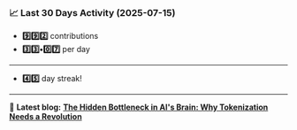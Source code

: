 <!--START_STATS-->
### 📈 Last 30 Days Activity (2025-07-15)  
- **9️⃣9️⃣2️⃣** contributions  
- **3️⃣3️⃣•0️⃣7️⃣** per day
---
- **4️⃣5️⃣** day streak!
---
📝 **Latest blog:** [**The Hidden Bottleneck in AI's Brain: Why Tokenization Needs a Revolution**](https://andriak.com/blog/tokenization-revolution)
<!--END_STATS-->
